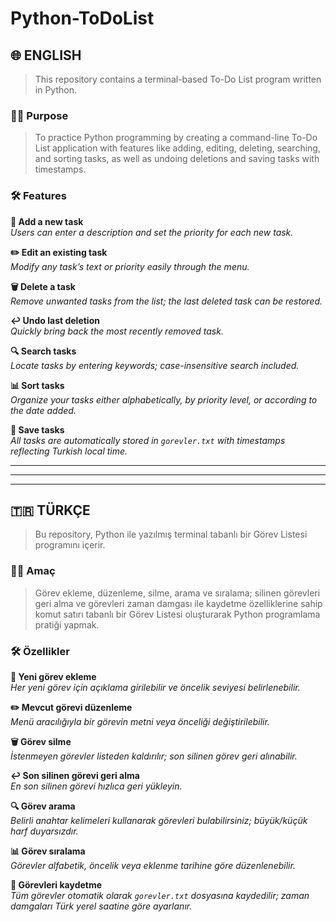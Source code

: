 # Python-ToDoList

## 🌐 ENGLISH

> This repository contains a terminal-based To-Do List program written in Python.

### 👨‍💻 Purpose

> To practice Python programming by creating a command-line To-Do List application with features like adding, editing, deleting, searching, and sorting tasks, as well as undoing deletions and saving tasks with timestamps.

### 🛠️ Features

**📝 Add a new task**  
*Users can enter a description and set the priority for each new task.*

**✏️ Edit an existing task**  
*Modify any task’s text or priority easily through the menu.*

**🗑️ Delete a task**  
*Remove unwanted tasks from the list; the last deleted task can be restored.*

**↩️ Undo last deletion**  
*Quickly bring back the most recently removed task.*

**🔍 Search tasks**  
*Locate tasks by entering keywords; case-insensitive search included.*

**📊 Sort tasks**  
*Organize your tasks either alphabetically, by priority level, or according to the date added.*

**💾 Save tasks**  
*All tasks are automatically stored in `gorevler.txt` with timestamps reflecting Turkish local time.*

---
---
---

## 🇹🇷 TÜRKÇE

> Bu repository, Python ile yazılmış terminal tabanlı bir Görev Listesi programını içerir.

### 👨‍💻 Amaç

> Görev ekleme, düzenleme, silme, arama ve sıralama; silinen görevleri geri alma ve görevleri zaman damgası ile kaydetme özelliklerine sahip komut satırı tabanlı bir Görev Listesi oluşturarak Python programlama pratiği yapmak.

### 🛠️ Özellikler

**📝 Yeni görev ekleme**  
*Her yeni görev için açıklama girilebilir ve öncelik seviyesi belirlenebilir.*

**✏️ Mevcut görevi düzenleme**  
*Menü aracılığıyla bir görevin metni veya önceliği değiştirilebilir.*

**🗑️ Görev silme**  
*İstenmeyen görevler listeden kaldırılır; son silinen görev geri alınabilir.*

**↩️ Son silinen görevi geri alma**  
*En son silinen görevi hızlıca geri yükleyin.*

**🔍 Görev arama**  
*Belirli anahtar kelimeleri kullanarak görevleri bulabilirsiniz; büyük/küçük harf duyarsızdır.*

**📊 Görev sıralama**  
*Görevler alfabetik, öncelik veya eklenme tarihine göre düzenlenebilir.*

**💾 Görevleri kaydetme**  
*Tüm görevler otomatik olarak `gorevler.txt` dosyasına kaydedilir; zaman damgaları Türk yerel saatine göre ayarlanır.*

